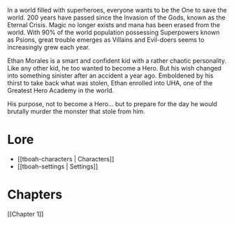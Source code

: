 In a world filled with superheroes, everyone wants to be the One to save the world. 200 years have passed since the Invasion of the Gods, known as the Eternal Crisis. Magic no longer exists and mana has been erased from the world. With 90% of the world population possessing Superpowers known as Psions, great trouble emerges as Villains and Evil-doers seems to increasingly grew each year.

Ethan Morales is a smart and confident kid with a rather chaotic personality. Like any other kid, he too wanted to become a Hero. But his wish changed into something sinister after an accident a year ago. Emboldened by his thirst to take back what was stolen, Ethan enrolled into UHA, one of the Greatest Hero Academy in the world.

His purpose, not to become a Hero… but to prepare for the day he would brutally murder the monster that stole from him.

# Lore
* [[tboah-characters | Characters]]
* [[tboah-settings | Settings]]

# Chapters
[[Chapter 1]]